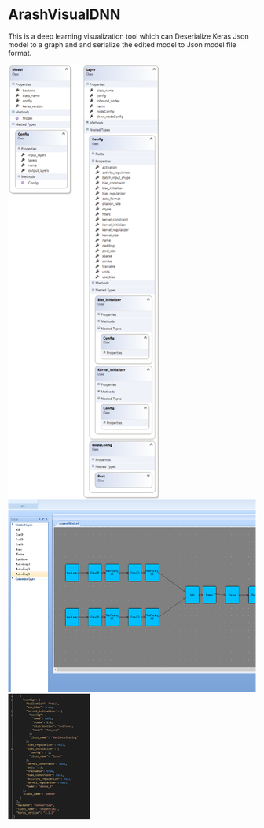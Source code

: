 # ArashVisualDNN
This is a deep learning visualization tool which can Deserialize Keras Json model to a graph and and serialize the edited model to Json model file format.


<img src="LayerAndModelClassObject.png" alt="Layer and Model" class="inline" width=308 height=882/>
<img src="deepVis.png" alt="DeepVis" class="inline" width=648 height=391/>
<img src="Code.png" alt="Json" class="inline" width=167 height=255/>


